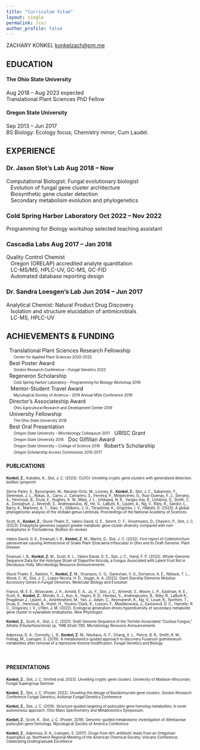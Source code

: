 ```yaml
---
title: "Curriculum Vitae"
layout: single
permalink: /cv/
author_profile: false
---
```


ZACHARY KONKEL
konkelzach@pm.me


## EDUCATION
#### The Ohio State University		
Aug 2018 – Aug 2023 expected\
Translational Plant Sciences PhD Fellow

#### Oregon State University		
Sep 2013 – Jun 2017\
BS Biology: Ecology focus; Chemistry minor; Cum Laude\


## EXPERIENCE
### Dr. Jason Slot’s Lab			Aug 2018 – Now
Computational Biologist: Fungal evolutionary biologist\
&nbsp;&nbsp; Evolution of fungal gene cluster architecture\
&nbsp;&nbsp; Biosynthetic gene cluster detection\
&nbsp;&nbsp; Secondary metabolism evolution and phylogenetics

### Cold Spring Harbor Laboratory	Oct 2022 – Nov 2022
Programming for Biology workshop selected teaching assistant

### Cascadia Labs				Aug 2017 – Jan 2018
Quality Control Chemist\
&nbsp;&nbsp; Oregon (ORELAP) accredited analyte quantitation\
&nbsp;&nbsp; LC-MS/MS, HPLC-UV, GC-MS, GC-FID\
&nbsp;&nbsp; Automated database reporting design

### Dr. Sandra Loesgen’s Lab		Jun 2014 – Jun 2017
Analytical Chemist: Natural Product Drug Discovery\
&nbsp;&nbsp; Isolation and structure elucidation of
antimicrobials\
&nbsp;&nbsp; LC-MS, HPLC-UV


## ACHIEVEMENTS & FUNDING
&nbsp;&nbsp;Translational Plant Sciences Research Fellowship\
&nbsp;&nbsp;&nbsp;&nbsp; <sub><sup>Center for Applied Plant Sciences
2020-2023</sub></sup>\
&nbsp;&nbsp;Best Poster Award\
&nbsp;&nbsp;&nbsp;&nbsp; <sub><sup>Gordon Research Conference – Fungal Genetics
2022</sub></sup>\
&nbsp;&nbsp;Regeneron Scholarship\
&nbsp;&nbsp;&nbsp;&nbsp; <sub><sup>Cold Spring Harbor Laboratory – Programming
for Biology Workshop 2019</sub></sup>\
&nbsp;&nbsp; Mentor-Student Travel Award\
&nbsp;&nbsp;&nbsp;&nbsp; <sub><sup>Mycological Society of America – 2019 Annual
MSA Conference 2019</sub></sup>\
&nbsp;&nbsp;Director’s Associateship Award\
&nbsp;&nbsp;&nbsp;&nbsp; <sub><sup>Ohio Agricultural Research and Development Center
2019</sub></sup>\
&nbsp;&nbsp;University Fellowship\
&nbsp;&nbsp;&nbsp;&nbsp; <sub><sup>The Ohio State University 2018</sub></sup>\
&nbsp;&nbsp;Best Oral Presentation\
&nbsp;&nbsp;&nbsp;&nbsp; <sub><sup>Oregon State University – Microbiology
Colloquium 2017</sub></sup>
&nbsp;&nbsp;URISC Grant\
&nbsp;&nbsp;&nbsp;&nbsp; <sub><sup>Oregon State University 2016</sub></sup>
&nbsp;&nbsp;Doc Gilfillan Award\
&nbsp;&nbsp;&nbsp;&nbsp; <sub><sup>Oregon State University – College of Science
2016</sub></sup>
&nbsp;&nbsp;Robert’s Scholarship\
&nbsp;&nbsp;&nbsp;&nbsp; <sub><sup>Oregon Scholarship Access Commission
2015-2017</sub></sup>



#### PUBLICATIONS
<sub><sup><b><b>Konkel, Z.</b></b>, Kubatko, K., Slot, J. C. (2023). CLOCI: Unveiling cryptic
gene clusters with generalized detection. bioRxiv (preprint)

<sub><sup>Sierra-Patev, S., Byoungnam, M., Naranjo-Ortiz, M., Looney, B., <b><b>Konkel, Z.</b></b>, Slot, J. C., Sakamoto, Y., Steenwyk, J. L., Rokas, A., Carro, J., Camarero, S., Ferreira, P., Molpeceres, G., Ruiz-Duenas, F. J., Serrano, A., Henrissat, B., Drula, E., Hughes, K. W., Mata, J. L., Ishikawa, N. K., Vargas-Isla, R., Ushijima, S., Smith, C. A., Donoghue, J., Ahrendt, S., Andreopoulos, W., He, G., LaButti, K., Lipzen, A., Ng, V., Riley, R., Sandor, L., Barry, K., Martinez, A. T., Xiao, Y., Gibbons, J. G., Terashima, K., Grigoriev, I. V., Hibbett, D. (2023). A global phylogenomic analysis of the shiitake genus Lentinula. Proceedings of the National Academy of Sciences

<sub><sup>Scott, K., <b>Konkel, Z.</b>, Gluck-Thaler, E., Valero David, G. E., Simmt, C. F., Grootmyers, D., Chaverri, P., Slot, J. C. (2023). Endophyte genomes support greater metabolic gene cluster diversity compared with non-endophytes in Trichoderma. BioRxiv (In review)

<sub><sup>Valero David, G. E., Emanuel, I. B., <b>Konkel, Z.</b> M., Martin, D., Slot, J. C. (2022). First report of Colletotrichum sansevieriae causing Anthracnose of Snake Plant (Dracaena trifasciata) in Ohio and its Draft Genome. Plant Disease

<sub><sup>Emanuel, I. B., <b>Konkel, Z.</b> M., Scott, K. L., Valero David, G. E., Slot, J. C., Hand, F. P. (2022). Whole-Genome Sequence Data for the Holotype Strain of Diaporthe ilicicola, a Fungus Associated with Latent Fruit Rot in Deciduous Holly. Microbiology Resource Announcements

<sub><sup>Gluck-Thaler, E., Ralston, T., <b>Konkel, Z.</b> M., Ocampos, C. G., Ganeshan, V. D., Dorrance, A. E., Niblack, T. L., Wood, C. W., Slot, J. C., Lopez-Nicora, H. D., Vogan, A. A. (2022). Giant Starship Elements Mobilize Accessory Genes in Fungal Genomes. Molecular Biology and Evolution

<sub><sup>Franco, M. E. E., Wisecaver, J. H., Arnold, E. A., Ju, Y., Slot, J. C., Ahrendt, S., Moore, L. P., Eastman, K. E., Scott, K., <b>Konkel, Z.</b>, Mondo, S. J., Kuo, A., Hayes, R. D., Haridas, S., Andreopoulos, B., Riley, R., LaButti K., Pnagilinan J., Lipzen, A., Amirebrahimi, M., Yan, J., Adam, C., Keymanesh, K., Ng, V., Louie, K., Northen, T., Drula, E., Henrissat, B., Hsieh, H., Youens-Clark, K., Lutzoni, F., Miadlikowska, J., Eastwood, D. C., Hamelin, R. C., Grigoriev, I. V., U’Ren, J. M. (2022). Ecological generalism drives hyperdiversity of secondary metabolite gene cluster in xylarialean endophytes. New Phytologist

<sub><sup><b>Konkel, Z.</b>, Scott, K., Slot, J. C. (2021). Draft Genome Sequence of the Termite-Associated “Cuckoo Fungus,” Athelia (Fibularhizoctonia) sp. TMB Strain TB5. Microbiology Resource Announcements

<sub><sup>Adpressa, D. A., Connolly, L. R., <b>Konkel, Z.</b> M., Neuhaus, G. F., Chang, X. L., Pierce, B. R., Smith, K. M., Freitag, M., Loesgen, S. (2019). A metabolomics-guided approach to discovery Fusarium graminearum metabolites after removal of a repressive histone modification. Fungal Genetics and Biology

<br />

#### PRESENTATIONS
<sub><sup><b>Konkel, Z.</b>, Slot, J. C. (Invited oral, 2023). Unveiling cryptic gene clusters. University of Madison-Wisconsin; Fungal Supergroup Seminar

<sub><sup><b>Konkel, Z.</b>, Slot, J. C. (Poster, 2022). Unveiling the deluge of Basidiomycete gene clusters. Gordon Research Conference Fungal Genetics; Asilomar Fungal Genetics Conference

<sub><sup><b>Konkel, Z.</b>, Slot, J. C. (2019). Structure-guided targeting of psilocybin gene homolog metabolites: A novel autonomous approach. Ohio Mass Spectrometry and Metabolomics Symposium.

<sub><sup><b>Konkel, Z.</b>, Scott, K., Slot, J. C. (Poster, 2019). Genomic-guided metabolomic investigation of Atheliaceae psilocybin gene homologs. Mycological Society of America Conference

<sub><sup><b>Konkel, Z.</b>, Adpressa, D. A., Loesgen, S. (2017). Drugs from dirt: antibiotic leads from an Oregonian Aspergillus sp. Northwest Regional Meeting of the American Chemical Society; Volcano Conference; Celebrating Undergraduate Excellence
